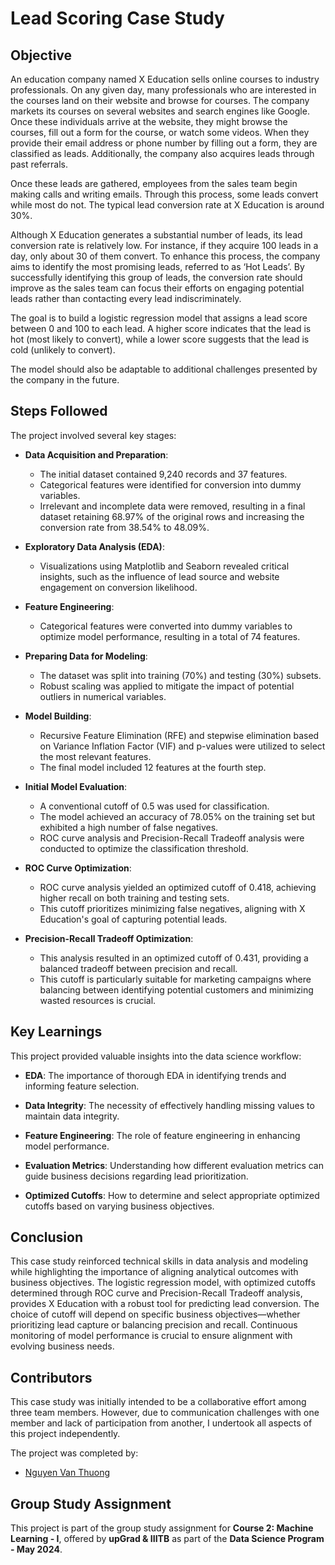 # Lead Scoring Case Study

## Objective

An education company named X Education sells online courses to industry professionals. On any given day, many professionals who are interested in the courses land on their website and browse for courses. The company markets its courses on several websites and search engines like Google. Once these individuals arrive at the website, they might browse the courses, fill out a form for the course, or watch some videos. When they provide their email address or phone number by filling out a form, they are classified as leads. Additionally, the company also acquires leads through past referrals.

Once these leads are gathered, employees from the sales team begin making calls and writing emails. Through this process, some leads convert while most do not. The typical lead conversion rate at X Education is around 30%. 

Although X Education generates a substantial number of leads, its lead conversion rate is relatively low. For instance, if they acquire 100 leads in a day, only about 30 of them convert. To enhance this process, the company aims to identify the most promising leads, referred to as ‘Hot Leads’. By successfully identifying this group of leads, the conversion rate should improve as the sales team can focus their efforts on engaging potential leads rather than contacting every lead indiscriminately.

The goal is to build a logistic regression model that assigns a lead score between 0 and 100 to each lead. A higher score indicates that the lead is hot (most likely to convert), while a lower score suggests that the lead is cold (unlikely to convert). 

The model should also be adaptable to additional challenges presented by the company in the future.

## Steps Followed

The project involved several key stages:

- **Data Acquisition and Preparation**: 
  - The initial dataset contained 9,240 records and 37 features.
  - Categorical features were identified for conversion into dummy variables.
  - Irrelevant and incomplete data were removed, resulting in a final dataset retaining 68.97% of the original rows and increasing the conversion rate from 38.54% to 48.09%.

- **Exploratory Data Analysis (EDA)**: 
  - Visualizations using Matplotlib and Seaborn revealed critical insights, such as the influence of lead source and website engagement on conversion likelihood.

- **Feature Engineering**: 
  - Categorical features were converted into dummy variables to optimize model performance, resulting in a total of 74 features.

- **Preparing Data for Modeling**: 
  - The dataset was split into training (70%) and testing (30%) subsets.
  - Robust scaling was applied to mitigate the impact of potential outliers in numerical variables.

- **Model Building**: 
  - Recursive Feature Elimination (RFE) and stepwise elimination based on Variance Inflation Factor (VIF) and p-values were utilized to select the most relevant features.
  - The final model included 12 features at the fourth step.

- **Initial Model Evaluation**: 
  - A conventional cutoff of 0.5 was used for classification.
  - The model achieved an accuracy of 78.05% on the training set but exhibited a high number of false negatives.
  - ROC curve analysis and Precision-Recall Tradeoff analysis were conducted to optimize the classification threshold.

- **ROC Curve Optimization**: 
  - ROC curve analysis yielded an optimized cutoff of 0.418, achieving higher recall on both training and testing sets.
  - This cutoff prioritizes minimizing false negatives, aligning with X Education's goal of capturing potential leads.

- **Precision-Recall Tradeoff Optimization**: 
  - This analysis resulted in an optimized cutoff of 0.431, providing a balanced tradeoff between precision and recall.
  - This cutoff is particularly suitable for marketing campaigns where balancing between identifying potential customers and minimizing wasted resources is crucial.

## Key Learnings

This project provided valuable insights into the data science workflow:

- **EDA**: The importance of thorough EDA in identifying trends and informing feature selection.
  
- **Data Integrity**: The necessity of effectively handling missing values to maintain data integrity.
  
- **Feature Engineering**: The role of feature engineering in enhancing model performance.
  
- **Evaluation Metrics**: Understanding how different evaluation metrics can guide business decisions regarding lead prioritization.
  
- **Optimized Cutoffs**: How to determine and select appropriate optimized cutoffs based on varying business objectives.

## Conclusion

This case study reinforced technical skills in data analysis and modeling while highlighting the importance of aligning analytical outcomes with business objectives. The logistic regression model, with optimized cutoffs determined through ROC curve and Precision-Recall Tradeoff analysis, provides X Education with a robust tool for predicting lead conversion. The choice of cutoff will depend on specific business objectives—whether prioritizing lead capture or balancing precision and recall. Continuous monitoring of model performance is crucial to ensure alignment with evolving business needs.

## Contributors

This case study was initially intended to be a collaborative effort among three team members. However, due to communication challenges with one member and lack of participation from another, I undertook all aspects of this project independently. 

The project was completed by:

- [Nguyen Van Thuong](https://github.com/ThNgVN-DS)

## Group Study Assignment

This project is part of the group study assignment for **Course 2: Machine Learning - I**, offered by **upGrad & IIITB** as part of the **Data Science Program - May 2024**.

